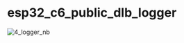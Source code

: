 # esp32_c6_public_dlb_logger
![4_logger_nb](https://github.com/dlb-David/esp32_c6_public_dlb_logger/assets/155914323/351669b2-de1f-4fd2-9047-72313b23a71d)
